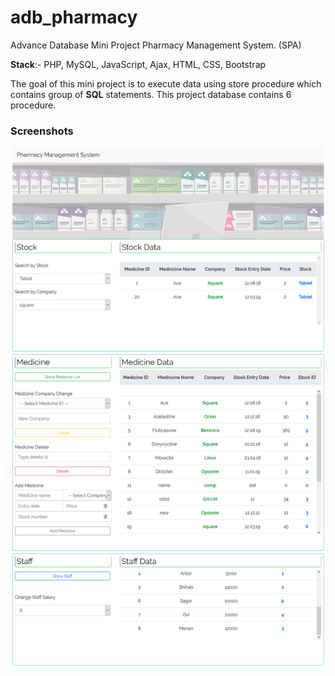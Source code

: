 # adb_pharmacy
Advance Database Mini Project Pharmacy Management System. (SPA)

**Stack**:- PHP, MySQL, JavaScript, Ajax, HTML, CSS, Bootstrap

The goal of this mini project is to execute data using store procedure which contains group of **SQL** statements. 
This project database contains 6 procedure. 

### Screenshots

<img src="images/Pharmacy Management System.png" />
